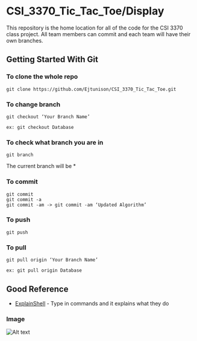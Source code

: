 # CSI_3370_Tic_Tac_Toe/Display
This repository is the home location for all of the code for the CSI 3370 class project. All team members can commit and each team will have their own branches.

## Getting Started With Git


### To clone the whole repo

```
git clone https://github.com/Ejtunison/CSI_3370_Tic_Tac_Toe.git
```

### To change branch
```
git checkout ‘Your Branch Name’

ex: git checkout Database
```

### To check what branch you are in
```
git branch
```
The current branch will be *

### To commit
```
git commit
git commit -a 
git commit -am -> git commit -am ‘Updated Algorithm’
```
### To push

```
git push
```

### To pull

```
git pull origin ‘Your Branch Name’

ex: git pull origin Database
```


## Good Reference

* [ExplainShell](https://explainshell.com/explain?cmd=git+commit+-am) - Type in commands and it explains what they do

### Image
![Alt text](/MacintoshHD/Users/adriansandoval/Downloads/git.png?raw=true "Git Transactions")

